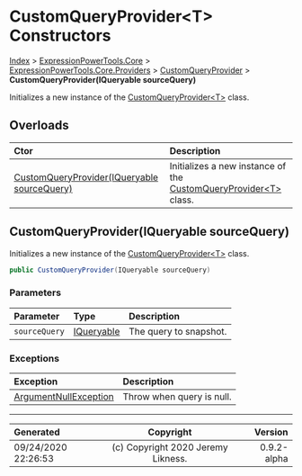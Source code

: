 ﻿# CustomQueryProvider&lt;T> Constructors

[Index](../index.md) > [ExpressionPowerTools.Core](ExpressionPowerTools.Core.a.md) > [ExpressionPowerTools.Core.Providers](ExpressionPowerTools.Core.Providers.n.md) > [CustomQueryProvider<T>](ExpressionPowerTools.Core.Providers.CustomQueryProvider`1.cs.md) > **CustomQueryProvider(IQueryable sourceQuery)**

Initializes a new instance of the [CustomQueryProvider&lt;T>](ExpressionPowerTools.Core.Providers.CustomQueryProvider`1.cs.md) class.

## Overloads

| Ctor | Description |
| :-- | :-- |
| [CustomQueryProvider(IQueryable sourceQuery)](#customqueryprovideriqueryable-sourcequery) | Initializes a new instance of the [CustomQueryProvider&lt;T>](ExpressionPowerTools.Core.Providers.CustomQueryProvider`1.cs.md) class. |

## CustomQueryProvider(IQueryable sourceQuery)

Initializes a new instance of the [CustomQueryProvider&lt;T>](ExpressionPowerTools.Core.Providers.CustomQueryProvider`1.cs.md) class.

```csharp
public CustomQueryProvider(IQueryable sourceQuery)
```

### Parameters

| Parameter | Type | Description |
| :-- | :-- | :-- |
| `sourceQuery` | [IQueryable](https://docs.microsoft.com/dotnet/api/system.linq.iqueryable) | The query to snapshot. |

### Exceptions

| Exception | Description |
| :-- | :-- |
| [ArgumentNullException](https://docs.microsoft.com/dotnet/api/system.argumentnullexception) | Throw when query is null. |


---

| Generated | Copyright | Version |
| :-- | :-: | --: |
| 09/24/2020 22:26:53 | (c) Copyright 2020 Jeremy Likness. | 0.9.2-alpha |
